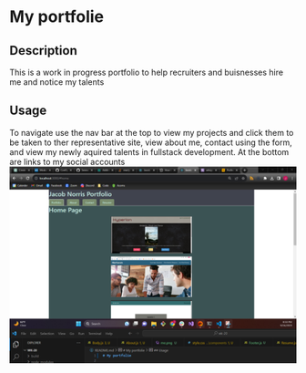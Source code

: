 # My portfolie

## Description

This is a work in progress portfolio to help recruiters and buisnesses hire me and notice my talents 



## Usage

To navigate use the nav bar at the top to view my projects and click them to be taken to ther representative site, view about me, contact using the form, and view my newly aquired talents in fullstack development. At the bottom are links to my social accounts
![Portfolio](./prtof.png)

